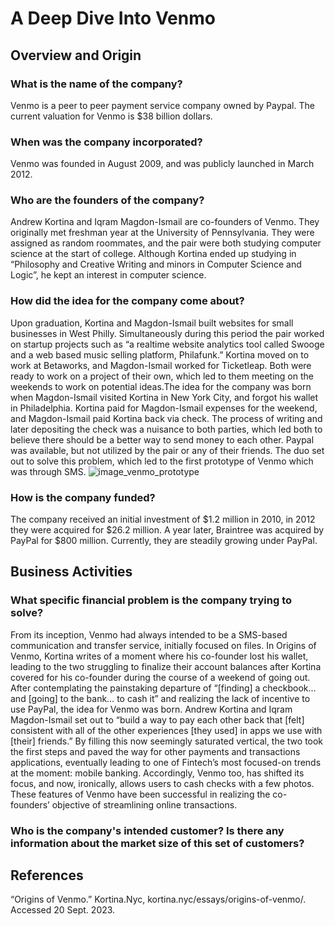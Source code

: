 # **A Deep Dive Into Venmo**

## Overview and Origin
### What is the name of the company?
Venmo is a peer to peer payment service company owned by Paypal. The current valuation for Venmo is $38 billion dollars.

### When was the company incorporated?
Venmo was founded in August 2009, and was publicly launched in March 2012.

### Who are the founders of the company?
Andrew Kortina and Iqram Magdon-Ismail are co-founders of Venmo. They originally met freshman year at the University of Pennsylvania. They were assigned as random roommates, and the pair were both studying computer science at the start of college. Although Kortina ended up studying in “Philosophy and Creative Writing and minors in Computer Science and Logic”, he kept an interest in computer science.

### How did the idea for the company come about?
Upon graduation, Kortina and Magdon-Ismail built websites for small businesses in West Philly. Simultaneously during this period the pair worked on startup projects such as “a realtime
website analytics tool called Swooge and a web based music selling platform, Philafunk.” Kortina moved on to work at Betaworks, and Magdon-Ismail worked for Ticketleap. Both were ready to work on a project of their own, which led to them meeting on the weekends to work on potential ideas.The idea for the company was born when Magdon-Ismail visited Kortina in New York City, and forgot his wallet in Philadelphia. Kortina paid for Magdon-Ismail expenses for the weekend, and Magdon-Ismail paid Kortina back via check. The process of writing and later depositing the check was a nuisance to both parties, which led both to believe there should be a better way to send money to each other. Paypal was available, but not utilized by the pair or any of their friends. The duo set out to solve this problem, which led to the first prototype of Venmo which was through SMS.
![image_venmo_prototype](pictures/venmo_prototype.png)


### How is the company funded?
The company received an initial investment of $1.2 million in 2010, in 2012 they were acquired for $26.2 million. A year later, Braintree was acquired by PayPal for $800 million. Currently, they are steadily growing under PayPal.

## Business Activities
### What specific financial problem is the company trying to solve?
From its inception, Venmo had always intended to be a SMS-based communication and transfer service, initially focused on files. In Origins of Venmo, Kortina writes of a moment where his co-founder lost his wallet, leading to the two struggling to finalize their account balances after Kortina covered for his co-founder during the course of a weekend of going out. After contemplating the painstaking departure of “[finding] a checkbook… and [going] to the bank… to cash it” and realizing the lack of incentive to use PayPal, the idea for Venmo was born. Andrew Kortina and Iqram Magdon-Ismail set out to “build a way to pay each other back that [felt] consistent with all of the other experiences [they used] in apps we use with [their] friends.” By filling this now seemingly saturated vertical, the two took the first steps and paved the way for other payments and transactions applications, eventually leading to one of Fintech’s most focused-on trends at the moment: mobile banking. Accordingly, Venmo too, has shifted its focus, and now, ironically, allows users to cash checks with a few photos. These features of Venmo have been successful in realizing the co-founders’ objective of streamlining online transactions.

### Who is the company's intended customer? Is there any information about the market size of this set of customers?


















## References
“Origins of Venmo.” Kortina.Nyc, kortina.nyc/essays/origins-of-venmo/. Accessed 20 Sept. 2023. 


